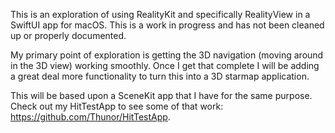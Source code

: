 This is an exploration of using RealityKit and specifically RealityView in a SwiftUI app for macOS.  This is a work in progress and has not been cleaned up or properly documented.  

My primary point of exploration is getting the 3D navigation (moving around in the 3D view) working smoothly.  Once I get that complete I will be adding a great deal more functionality to turn this into a 3D starmap application.

This will be based upon a SceneKit app that I have for the same purpose.  Check out my HitTestApp to see some of that work: https://github.com/Thunor/HitTestApp.

